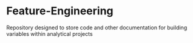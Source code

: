 # Feature-Engineering
Repository designed to store code and other documentation for building variables within analytical projects

